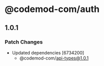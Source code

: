 # @codemod-com/auth

## 1.0.1

### Patch Changes

- Updated dependencies [6734200]
  - @codemod-com/api-types@1.0.1
